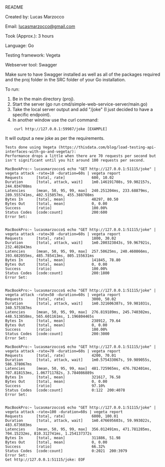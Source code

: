 README

Created by: Lucas Marzocco

Email: lucasmarzocco@gmail.com

Took (Approx.): 3 hours

Language: Go

Testing framework: Vegeta

Webserver tool: Swagger

Make sure to have Swagger installed as well as all of the packages required and the proj folder in the SRC folder of your Go installation.

To run:

1) Be in the main directory (proj).
2) Start the server (go run cmd/simple-web-service-server/main.go)
3) Take the local server output and add "/joke" (I just decided to have a specific endpoint).
4) In another window use the curl command:
	
```
	curl http://127.0.0.1:59987/joke [EXAMPLE]
```

It will output a new joke as per the requirements.


```
Tests done using Vegeta (https://thisdata.com/blog/load-testing-api-interfaces-with-go-and-vegeta/):
Performance drops a little when there are 70 requests per second but isn't significant until you hit around 100 requests per second.
```

```
MacBookPro:~ lucasmarzocco$ echo "GET http://127.0.0.1:51115/joke" | vegeta attack -rate=10 -duration=60s | vegeta report
Requests      [total, rate]            600, 10.02
Duration      [total, attack, wait]    1m0.146191708s, 59.902157s, 244.034708ms
Latencies     [mean, 50, 95, 99, max]  240.251204ms, 233.68879ms, 289.555741ms, 402.515057ms, 455.388708ms
Bytes In      [total, mean]            48297, 80.50
Bytes Out     [total, mean]            0, 0.00
Success       [ratio]                  100.00%
Status Codes  [code:count]             200:600  
Error Set:


MacBookPro:~ lucasmarzocco$ echo "GET http://127.0.0.1:51115/joke" | vegeta attack -rate=30 -duration=60s | vegeta report
Requests      [total, rate]            1800, 30.02
Duration      [total, attack, wait]    1m0.200323843s, 59.967921s, 232.402843ms
Latencies     [mean, 50, 95, 99, max]  257.50625ms, 240.460866ms, 393.682055ms, 485.785413ms, 805.155631ms
Bytes In      [total, mean]            141845, 78.80
Bytes Out     [total, mean]            0, 0.00
Success       [ratio]                  100.00%
Status Codes  [code:count]             200:1800  
Error Set:


MacBookPro:~ lucasmarzocco$ echo "GET http://127.0.0.1:51115/joke" | vegeta attack -rate=50 -duration=60s | vegeta report
Requests      [total, rate]            3000, 50.02
Duration      [total, attack, wait]    1m0.321606387s, 59.981031s, 340.575387ms
Latencies     [mean, 50, 95, 99, max]  276.819189ms, 245.740302ms, 448.513858ms, 565.601161ms, 1.196804465s
Bytes In      [total, mean]            238912, 79.64
Bytes Out     [total, mean]            0, 0.00
Success       [ratio]                  100.00%
Status Codes  [code:count]             200:3000  
Error Set:

MacBookPro:~ lucasmarzocco$ echo "GET http://127.0.0.1:51115/joke" | vegeta attack -rate=70 -duration=60s | vegeta report
Requests      [total, rate]            4200, 70.01
Duration      [total, attack, wait]    1m0.575433067s, 59.989055s, 586.378067ms
Latencies     [mean, 50, 95, 99, max]  481.725965ms, 476.782401ms, 707.818153ms, 1.067711782s, 3.784086889s
Bytes In      [total, mean]            321617, 76.58
Bytes Out     [total, mean]            0, 0.00
Success       [ratio]                  97.10%
Status Codes  [code:count]             0:122  200:4078  
Error Set:


MacBookPro:~ lucasmarzocco$ echo "GET http://127.0.0.1:51115/joke" | vegeta attack -rate=100 -duration=60s | vegeta report
Requests      [total, rate]            6000, 100.01
Duration      [total, attack, wait]    1m0.476695603s, 59.993022s, 483.673603ms
Latencies     [mean, 50, 95, 99, max]  356.012491ms, 471.781285ms, 704.15232ms, 810.312741ms, 1.254137372s
Bytes In      [total, mean]            311886, 51.98
Bytes Out     [total, mean]            0, 0.00
Success       [ratio]                  66.32%
Status Codes  [code:count]             0:2021  200:3979  
Error Set:
Get http://127.0.0.1:51115/joke: EOF
```




